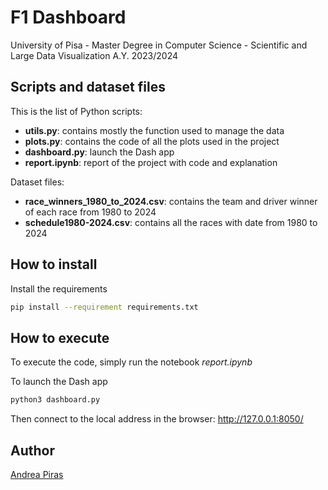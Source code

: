 # F1 Dashboard
University of Pisa - Master Degree in Computer Science - Scientific and Large Data Visualization A.Y. 2023/2024

## Scripts and dataset files
This is the list of Python scripts:
* **utils.py**: contains mostly the function used to manage the data
* **plots.py**: contains the code of all the plots used in the project
* **dashboard.py**: launch the Dash app
* **report.ipynb**: report of the project with code and explanation

Dataset files:
* **race_winners_1980_to_2024.csv**:  contains the team and driver winner of each race from 1980 to 2024
* **schedule1980-2024.csv**: contains all the races with date from 1980 to 2024

## How to install
Install the requirements
```bash
pip install --requirement requirements.txt
```

## How to execute
To execute the code, simply run the notebook *report.ipynb*

To launch the Dash app 
```bash
python3 dashboard.py
```
Then connect to the local address in the browser: http://127.0.0.1:8050/

## Author
[Andrea Piras](https://github.com/aprs3) 
